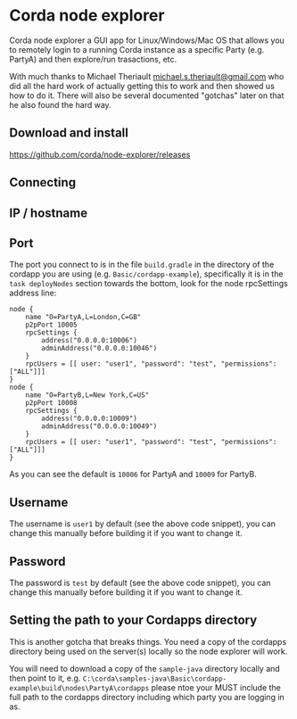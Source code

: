 # Corda node explorer

Corda node explorer a GUI app for Linux/Windows/Mac OS that allows you to remotely login to a running Corda instance as a specific Party (e.g. PartyA) and then explore/run trasactions, etc.

With much thanks to Michael Theriault <michael.s.theriault@gmail.com> who did all the hard work of actually getting this to work and then showed us how to do it. There will also be several documented "gotchas" later on that he also found the hard way.

## Download and install

https://github.com/corda/node-explorer/releases

## Connecting

## IP / hostname

## Port

The port you connect to is in the file `build.gradle` in the directory of the cordapp you are using (e.g. `Basic/cordapp-example`), specifically it is in the `task deployNodes` section towards the bottom, look for the node rpcSettings address line:

```
node {
    name "O=PartyA,L=London,C=GB"
    p2pPort 10005
    rpcSettings {
        address("0.0.0.0:10006")
        adminAddress("0.0.0.0:10046")
    }
    rpcUsers = [[ user: "user1", "password": "test", "permissions": ["ALL"]]]
}
node {
    name "O=PartyB,L=New York,C=US"
    p2pPort 10008
    rpcSettings {
        address("0.0.0.0:10009")
        adminAddress("0.0.0.0:10049")
    }
    rpcUsers = [[ user: "user1", "password": "test", "permissions": ["ALL"]]]
}
```

As you can see the default is `10006` for PartyA and `10009` for PartyB.

## Username

The username is `user1` by default (see the above code snippet), you can change this manually before building it if you want to change it.

## Password

The password is `test` by default (see the above code snippet), you can change this manually before building it if you want to change it.

## Setting the path to your Cordapps directory

This is another gotcha that breaks things. You need a copy of the cordapps directory being used on the server(s) locally so the node explorer will work.

You will need to download a copy of the `sample-java` directory locally and then point to it, e.g. `C:\corda\samples-java\Basic\cordapp-example\build\nodes\PartyA\cordapps` please ntoe your MUST include the full path to the cordapps directory including which party you are logging in as.
